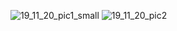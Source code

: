 ![19_11_20_pic1_small](https://github.com/HIRO-group/.github/assets/4378663/1cbbe131-0590-4872-a81f-ef455a19bd93)
![19_11_20_pic2](https://github.com/HIRO-group/.github/assets/4378663/2d31f975-00de-4a8a-a7c2-311c6e68a731)
